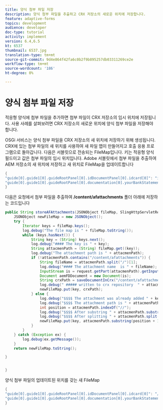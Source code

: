 ```yaml
---
title: 양식 첨부 파일 저장
description: 양식 첨부 파일을 추출하고 CRX 저장소의 새로운 위치에 저장합니다.
feature: adaptive-forms
topics: development
audience: developer
doc-type: tutorial
activity: implement
version: 6.4,6.5
kt: 6537
thumbnail: 6537.jpg
translation-type: tm+mt
source-git-commit: 9d4e864f42fa6c0b2f9b895257db03311269ce2e
workflow-type: tm+mt
source-wordcount: '186'
ht-degree: 0%

---
```


# 양식 첨부 파일 저장

적응형 양식에 첨부 파일을 추가하면 첨부 파일이 CRX 저장소의 임시 위치에 저장됩니다. 사용 사례를 살펴보려면 CRX 저장소의 새로운 위치에 양식 첨부 파일을 저장해야 합니다.

OSGi 서비스는 양식 첨부 파일을 CRX 저장소의 새 위치에 저장하기 위해 생성됩니다. CRX에 있는 첨부 파일의 새 위치를 사용하여 새 파일 맵이 만들어지고 호출 응용 프로그램으로 돌아갑니다.
다음은 서블릿으로 전송되는 FileMap입니다. 키는 적응형 양식 필드이고 값은 첨부 파일의 임시 위치입니다. Adobe 서블릿에서 첨부 파일을 추출하여 AEM 저장소의 새 위치에 저장하고 새 위치로 FileMap을 업데이트합니다

```java
{
"guide[0].guide1[0].guideRootPanel[0].idDocumentPanel[0].idcard[0]": "idcard/CA-DriversLicense.pdf",
"guide[0].guide1[0].guideRootPanel[0].documentation[0].yourBankStatements[0].table1603552612235[0].Row1[0].tableItem11[0]": "tableItem11/BankStatement-Sept-2020.pdf"
}
```

다음은 요청에서 첨부 파일을 추출하여 **/content/afattachments** 폴더 아래에 저장하는 코드입니다

```java
public String storeAFAttachments(JSONObject fileMap, SlingHttpServletRequest request) {
    JSONObject newFileMap = new JSONObject();
    try {
        Iterator keys = fileMap.keys();
        log.debug("The file map is " + fileMap.toString());
        while (keys.hasNext()) {
            String key = (String) keys.next();
            log.debug("#### The key is " + key);
            String attacmenPath = (String) fileMap.get((key));
            log.debug("The attachment path is " + attacmenPath);
            if (!attacmenPath.contains("/content/afattachments")) {
                String fileName = attacmenPath.split("/")[1];
                log.debug("#### The attachment name  is " + fileName);
                InputStream is = request.getPart(attacmenPath).getInputStream();
                Document aemFDDocument = new Document(is);
                String crxPath = saveDocumentInCrx("/content/afattachments", fileName, aemFDDocument);
                log.debug(" ##### written to crx repository  " + attacmenPath.split("/")[1]);
                newFileMap.put(key, crxPath);
            } else {
                log.debug("$$$$ The attachment was already added " + key);
                log.debug("$$$$ The attachment path is " + attacmenPath);
                int position = attacmenPath.indexOf("//");
                log.debug("$$$$ After substring " + attacmenPath.substring(position + 1));
                log.debug("$$$$ After splitting " + attacmenPath.split("/")[1]);
                newFileMap.put(key, attacmenPath.substring(position + 1));
            }
        }
    } catch (Exception ex) {
        log.debug(ex.getMessage());
    }
    return newFileMap.toString();

}


}
```

양식 첨부 파일의 업데이트된 위치를 갖는 새 FileMap

```java
{
"guide[0].guide1[0].guideRootPanel[0].idDocumentPanel[0].idcard[0]": "/content/afattachments/7dc0cbde-404d-49a9-9f7b-9ab5ee7482be/CA-DriversLicense.pdf",
"guide[0].guide1[0].guideRootPanel[0].documentation[0].yourBankStatements[0].table1603552612235[0].Row1[0].tableItem11[0]": "/content/afattachments/81653de9-4967-4736-9ca3-807a11542243/BankStatement-Sept-2020.pdf"
}
```
